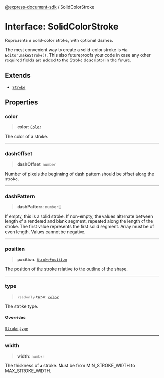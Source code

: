 [@express-document-sdk](../overview.md) / SolidColorStroke

# Interface: SolidColorStroke

Represents a solid-color stroke, with optional dashes.

The most convenient way to create a solid-color stroke is via `Editor.makeStroke()`. This also futureproofs
your code in case any other required fields are added to the Stroke descriptor in the future.

## Extends

-   [`Stroke`](Stroke.md)

## Properties

### color

> **color**: [`Color`](Color.md)

The color of a stroke.

---

### dashOffset

> **dashOffset**: `number`

Number of pixels the beginning of dash pattern should be offset along the stroke.

---

### dashPattern

> **dashPattern**: `number`[]

If empty, this is a solid stroke.
If non-empty, the values alternate between length of a rendered and blank segment,
repeated along the length of the stroke. The first value represents the first solid segment.
Array must be of even length. Values cannot be negative.

---

### position

> **position**: [`StrokePosition`](../enumerations/StrokePosition.md)

The position of the stroke relative to the outline of the shape.

---

### type

> `readonly` **type**: [`color`](../enumerations/StrokeType.md#color)

The stroke type.

#### Overrides

[`Stroke`](Stroke.md).[`type`](Stroke.md#type)

---

### width

> **width**: `number`

The thickness of a stroke. Must be from MIN_STROKE_WIDTH to MAX_STROKE_WIDTH.
